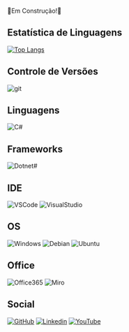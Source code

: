 :construction:Em Construção!:construction:

## Estatística de Linguagens

[![Top Langs](https://github-readme-stats.vercel.app/api/top-langs/?username=sidneibrianti&layout=compact)](https://github.com/sidneibrianti)

## Controle de Versões

![git](https://shields.io/badge/Git-Básico-f14e32?logo=git&style=flat) 

## Linguagens

![C#](https://shields.io/badge/C%23-Básico-%23239120?logo=csharp&logoColor=%23239120&style=flat)

## Frameworks

![Dotnet#](https://shields.io/badge/.Net-Básico-%23512BD4?logo=.net&logoColor=white&style=flat)
## IDE

![VSCode](https://shields.io/badge/VSCode-Básico-%230078d7?logo=visual-studio-code&logoColor=%230078d7&style=flat)
![VisualStudio](https://shields.io/badge/Visual_Studio-Básico-%235C2D91?logo=visual-studio&logoColor=%235C2D91&style=flat)

## OS

![Windows](https://shields.io/badge/Windows-Intermediario-%230078D6?logo=windows&logoColor=%230078D6&style=flat)
![Debian](https://shields.io/badge/Debian-Básico+-%23D70A53?logo=debian&logoColor=%23D70A53&style=flat)
![Ubuntu](https://img.shields.io/badge/Ubuntu-Básico+-%23E95420?style=flat&logo=ubuntu&logoColor=%23E95420)

## Office

![Office365](https://shields.io/badge/Microsoft_Office-Básico+-%23D83B01?style=flat&logo=microsoft-office&logoColor=%23D83B01)
![Miro](https://shields.io/badge/Miro-Básico+-%23050038?style=flat&logo=Miro&logoColor=%23050038)


## Social

[![GitHub](https://img.shields.io/badge/GitHub-black?style=flat&logo=github&logoColor=white)](https://github.com/sidneibrianti)
[![Linkedin](https://img.shields.io/badge/LinkedIn-%230077B5?style=flat&logo=linkedin&logoColor=white)](https://www.linkedin.com)
[![YouTube](https://img.shields.io/badge/YouTube-%23FF0000?style=flat&logo=youtube&logoColor=white)](https://www.youtube.com)
